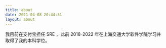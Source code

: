 ```yaml
---
title: about
date: 2021-04-08 20:44:51
layout: about
---
```


我目前在支付宝担任 SRE ，此前 2018-2022 年在上海交通大学软件学院学习并取得了我的本科学位。